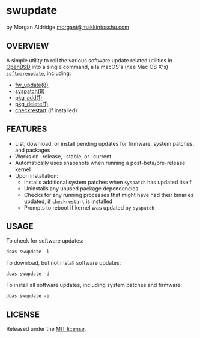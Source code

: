 # swupdate
by Morgan Aldridge <morgant@makkintosshu.com>

## OVERVIEW

A simple utility to roll the various software update related utilities in [OpenBSD](https://www.openbsd.org/) into a single command, a la macOS's (nee Mac OS X's) [`softwareupdate`](https://ss64.com/osx/softwareupdate.html), including:

* [fw_update(8)](https://man.openbsd.org/fw_update)
* [syspatch(8)](https://man.openbsd.org/syspatch)
* [pkg_add(1)](https://man.openbsd.org/pkg_add)
* [pkg_delete(1)](https://man.openbsd.org/pkg_delete)
* [checkrestart](https://github.com/semarie/checkrestart) (if installed)

## FEATURES

* List, download, or install pending updates for firmware, system patches, and packages
* Works on -release, -stable, or -current
* Automatically uses snapshots when running a post-beta/pre-release kernel
* Upon installation:
  * Installs additional system patches when `syspatch` has updated itself
  * Uninstalls any unused package dependencies
  * Checks for any running processes that might have had their binaries updated, if `checkrestart` is installed
  * Prompts to reboot if kernel was updated by `syspatch`

## USAGE

To check for software updates:

    doas swupdate -l

To download, but not install software updates:

    doas swupdate -d

To install all software updates, including system patches and firmware:

    doas swupdate -i

## LICENSE

Released under the [MIT license](LICENSE).
